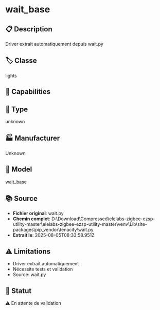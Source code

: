 # wait_base

## 📋 Description
Driver extrait automatiquement depuis wait.py

## 🏷️ Classe
lights

## 🔧 Capabilities


## 📡 Type
unknown

## 🏭 Manufacturer
Unknown

## 📱 Model
wait_base

## 📚 Source
- **Fichier original**: wait.py
- **Chemin complet**: D:\Download\Compressed\elelabs-zigbee-ezsp-utility-master\elelabs-zigbee-ezsp-utility-master\venv\Lib\site-packages\pip\_vendor\tenacity\wait.py
- **Extrait le**: 2025-08-05T08:33:58.951Z

## ⚠️ Limitations
- Driver extrait automatiquement
- Nécessite tests et validation
- Source: wait.py

## 🚀 Statut
⚠️ En attente de validation
